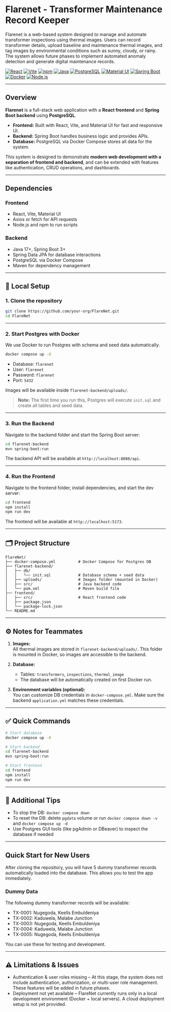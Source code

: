 # Flarenet - Transformer Maintenance Record Keeper

Flarenet is a web-based system designed to manage and automate transformer inspections using thermal images. Users can record transformer details, upload baseline and maintenance thermal images, and tag images by environmental conditions such as sunny, cloudy, or rainy. The system allows future phases to implement automated anomaly detection and generate digital maintenance records.  


[![React](https://img.shields.io/badge/React-18%2B-cyan?logo=react&logoColor=white&logoSize=30)](https://reactjs.org/)
[![Vite](https://img.shields.io/badge/Vite-4%2B-pink?logo=vite&logoColor=white&logoSize=30)](https://vitejs.dev/)
[![npm](https://img.shields.io/badge/npm-8%2B-blue?logo=npm&logoColor=white&logoSize=30)](https://www.npmjs.com/)
[![Java](https://img.shields.io/badge/Java-17%2B-orange?logo=java&logoColor=white&logoSize=30)](https://www.oracle.com/java/)
[![PostgreSQL](https://img.shields.io/badge/PostgreSQL-14%2B-blue?logo=postgresql&logoColor=white&logoSize=30)](https://www.postgresql.org/)
[![Material UI](https://img.shields.io/badge/Material_UI-5%2B-007FFF?logo=mui&logoColor=white&logoSize=30)](https://mui.com/)
[![Spring Boot](https://img.shields.io/badge/Spring_Boot-3%2B-green?logo=spring&logoColor=white&logoSize=30)](https://spring.io/projects/spring-boot)
[![Docker](https://img.shields.io/badge/Docker-24%2B-2496ED?logo=docker&logoColor=white&logoSize=30)](https://www.docker.com/)
[![Node.js](https://img.shields.io/badge/Node.js-18%2B-green?logo=node.js&logoColor=white&logoSize=30)](https://nodejs.org/)


---

## Overview

**Flarenet** is a full-stack web application with a **React frontend** and **Spring Boot backend** using **PostgreSQL**.  

- **Frontend:** Built with React, Vite, and Material UI for fast and responsive UI.  
- **Backend:** Spring Boot handles business logic and provides APIs.  
- **Database:** PostgreSQL via Docker Compose stores all data for the system.  

This system is designed to demonstrate **modern web development with a separation of frontend and backend**, and can be extended with features like authentication, CRUD operations, and dashboards.

---

## Dependencies

### Frontend

- React, Vite, Material UI  
- Axios or fetch for API requests  
- Node.js and npm to run scripts  

### Backend

- Java 17+, Spring Boot 3+  
- Spring Data JPA for database interactions  
- PostgreSQL via Docker Compose  
- Maven for dependency management  

---

## 🚀 Local Setup

### 1. Clone the repository
```bash
git clone https://github.com/your-org/FlareNet.git
cd FlareNet
```

---

### 2. Start Postgres with Docker
We use Docker to run Postgres with schema and seed data automatically.

```bash
docker compose up -d
```

- Database: `flarenet`  
- User: `flarenet`  
- Password: `flarenet`  
- Port: `5432`  

Images will be available inside `flarenet-backend/uploads/`.

> **Note:** The first time you run this, Postgres will execute `init.sql` and create all tables and seed data.

---

### 3. Run the Backend
Navigate to the backend folder and start the Spring Boot server:

```bash
cd flarenet-backend
mvn spring-boot:run
```

The backend API will be available at `http://localhost:8080/api`.

---

### 4. Run the Frontend
Navigate to the frontend folder, install dependencies, and start the dev server:

```bash
cd frontend
npm install
npm run dev
```

The frontend will be available at `http://localhost:5173`.

---

## 🗂️ Project Structure

```
FlareNet/
├── docker-compose.yml          # Docker Compose for Postgres DB
├── flarenet-backend/
│   ├── db/
│   │   └── init.sql            # Database schema + seed data
│   ├── uploads/                # Images folder (mounted in Docker)
│   ├── src/                    # Java backend code
│   └── pom.xml                 # Maven build file
├── frontend/
│   ├── src/                    # React frontend code
│   ├── package.json
│   └── package-lock.json
└── README.md
```

---

## ⚙️ Notes for Teammates

1. **Images:**  
   All thermal images are stored in `flarenet-backend/uploads/`. This folder is mounted in Docker, so images are accessible to the backend.

2. **Database:**  
   - Tables: `transformers`, `inspections`, `thermal_image`  
   - The database will be automatically created on first Docker run.  

3. **Environment variables (optional):**  
   You can customize DB credentials in `docker-compose.yml`. Make sure the backend `application.yml` matches these credentials.

---

## ✅ Quick Commands

```bash
# Start database
docker compose up -d

# Start backend
cd flarenet-backend
mvn spring-boot:run

# Start frontend
cd frontend
npm install
npm run dev
```

---

## 📌 Additional Tips

- To stop the DB: `docker compose down`
- To reset the DB: delete `pgdata` volume or run `docker compose down -v` and `docker compose up -d`
- Use Postgres GUI tools (like pgAdmin or DBeaver) to inspect the database if needed

---

## Quick Start for New Users

After cloning the repository, you will have 5 dummy transformer records automatically loaded into the database. This allows you to test the app immediately.



### Dummy Data
The following dummy transformer records will be available:
- TX-0001: Nugegoda, Keells Embuldeniya
- TX-0002: Kaduwela, Malabe Junction
- TX-0003: Nugegoda, Keells Embuldeniya
- TX-0004: Kaduwela, Malabe Junction
- TX-0005: Nugegoda, Keells Embuldeniya

You can use these for testing and development.

---

## ⚠️ Limitations & Issues

- Authentication & user roles missing – At this stage, the system does not include authentication, authorization, or multi-user role management. These features will be added in future phases.
- Deployment not yet available – FlareNet currently runs only in a local development environment (Docker + local servers). A cloud deployment setup is not yet provided.
